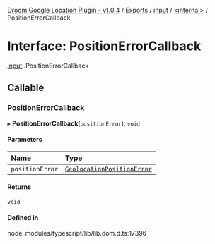 [Droom Google Location Plugin - v1.0.4](../README.md) / [Exports](../modules.md) / [input](../modules/input.md) / [<internal\>](../modules/input._internal_.md) / PositionErrorCallback

# Interface: PositionErrorCallback

[input](../modules/input.md).[<internal>](../modules/input._internal_.md).PositionErrorCallback

## Callable

### PositionErrorCallback

▸ **PositionErrorCallback**(`positionError`): `void`

#### Parameters

| Name | Type |
| :------ | :------ |
| `positionError` | [`GeolocationPositionError`](../modules/input._internal_.md#geolocationpositionerror) |

#### Returns

`void`

#### Defined in

node_modules/typescript/lib/lib.dom.d.ts:17396
